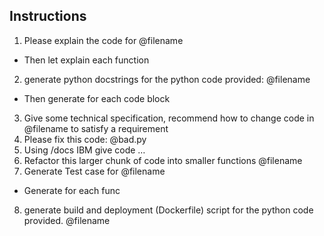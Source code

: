 ## Instructions

1. Please explain the code for @filename 
- Then let explain each function
2. generate python docstrings for the python code provided: @filename
- Then generate for each code block
3. Give some technical specification, recommend how to change code in @filename to satisfy a requirement
4. Please fix this code: @bad.py
5. Using /docs IBM give code …
6. Refactor this larger chunk of code into smaller functions @filename
7. Generate Test case for @filename
- Generate for each func
8. generate build and deployment (Dockerfile) script for the python code provided. @filename

